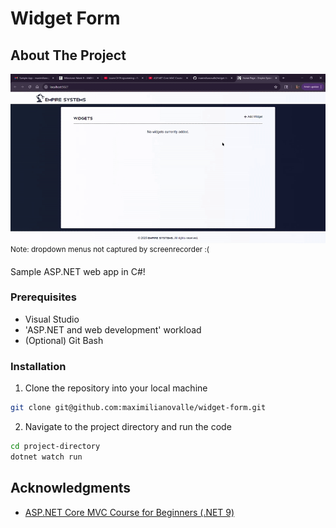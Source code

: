 # Widget Form

## About The Project


![output](./project.gif)
<sup>Note: dropdown menus not captured by screenrecorder :(</sup>

Sample ASP.NET web app in C#!

### Prerequisites

* Visual Studio
* 'ASP.NET and web development' workload
* (Optional) Git Bash

### Installation

1. Clone the repository into your local machine

```sh
git clone git@github.com:maximilianovalle/widget-form.git
```

2. Navigate to the project directory and run the code
```sh
cd project-directory
dotnet watch run
```

## Acknowledgments

* [ASP.NET Core MVC Course for Beginners (.NET 9)](https://www.youtube.com/watch?v=RWXKysImabs)

